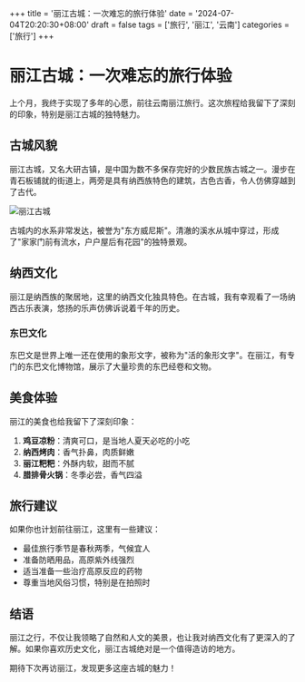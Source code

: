 +++
title = '丽江古城：一次难忘的旅行体验'
date = '2024-07-04T20:20:30+08:00'
draft = false
tags = ['旅行', '丽江', '云南']
categories = ['旅行']
+++

# 丽江古城：一次难忘的旅行体验

上个月，我终于实现了多年的心愿，前往云南丽江旅行。这次旅程给我留下了深刻的印象，特别是丽江古城的独特魅力。

## 古城风貌

丽江古城，又名大研古镇，是中国为数不多保存完好的少数民族古城之一。漫步在青石板铺就的街道上，两旁是具有纳西族特色的建筑，古色古香，令人仿佛穿越到了古代。

![丽江古城](https://example.com/lijiang.jpg)

古城内的水系非常发达，被誉为"东方威尼斯"。清澈的溪水从城中穿过，形成了"家家门前有流水，户户屋后有花园"的独特景观。

## 纳西文化

丽江是纳西族的聚居地，这里的纳西文化独具特色。在古城，我有幸观看了一场纳西古乐表演，悠扬的乐声仿佛诉说着千年的历史。

### 东巴文化

东巴文是世界上唯一还在使用的象形文字，被称为"活的象形文字"。在丽江，有专门的东巴文化博物馆，展示了大量珍贵的东巴经卷和文物。

## 美食体验

丽江的美食也给我留下了深刻印象：

1. **鸡豆凉粉**：清爽可口，是当地人夏天必吃的小吃
2. **纳西烤肉**：香气扑鼻，肉质鲜嫩
3. **丽江粑粑**：外酥内软，甜而不腻
4. **腊排骨火锅**：冬季必尝，香气四溢

## 旅行建议

如果你也计划前往丽江，这里有一些建议：

- 最佳旅行季节是春秋两季，气候宜人
- 准备防晒用品，高原紫外线强烈
- 适当准备一些治疗高原反应的药物
- 尊重当地风俗习惯，特别是在拍照时

## 结语

丽江之行，不仅让我领略了自然和人文的美景，也让我对纳西文化有了更深入的了解。如果你喜欢历史文化，丽江古城绝对是一个值得造访的地方。

期待下次再访丽江，发现更多这座古城的魅力！
